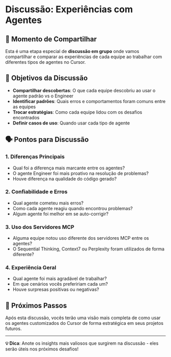 # Discussão: Experiências com Agentes

## 💬 Momento de Compartilhar

Esta é uma etapa especial de **discussão em grupo** onde vamos compartilhar e comparar as experiências de cada equipe ao trabalhar com diferentes tipos de agentes no Cursor.

## 🎯 Objetivos da Discussão

- **Compartilhar descobertas**: O que cada equipe descobriu ao usar o agente padrão vs o Engineer
- **Identificar padrões**: Quais erros e comportamentos foram comuns entre as equipes
- **Trocar estratégias**: Como cada equipe lidou com os desafios encontrados
- **Definir casos de uso**: Quando usar cada tipo de agente

## 🗣️ Pontos para Discussão

### 1. Diferenças Principais
- Qual foi a diferença mais marcante entre os agentes?
- O agente Engineer foi mais proativo na resolução de problemas?
- Houve diferença na qualidade do código gerado?

### 2. Confiabilidade e Erros
- Qual agente cometeu mais erros?
- Como cada agente reagiu quando encontrou problemas?
- Algum agente foi melhor em se auto-corrigir?

### 3. Uso dos Servidores MCP
- Alguma equipe notou uso diferente dos servidores MCP entre os agentes?
- O Sequential Thinking, Context7 ou Perplexity foram utilizados de forma diferente?

### 4. Experiência Geral
- Qual agente foi mais agradável de trabalhar?
- Em que cenários vocês prefeririam cada um?
- Houve surpresas positivas ou negativas?

## 🚀 Próximos Passos

Após esta discussão, vocês terão uma visão mais completa de como usar os agentes customizados do Cursor de forma estratégica em seus projetos futuros.

---

**💡 Dica**: Anote os insights mais valiosos que surgirem na discussão - eles serão úteis nos próximos desafios! 